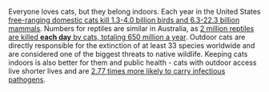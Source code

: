 Everyone loves cats, but they belong indoors. Each year in the United States [free-ranging domestic cats kill 1.3-4.0 billion birds and 6.3-22.3 billion mammals](https://www.nature.com/articles/ncomms2380.pdf). Numbers for reptiles are similar in Australia, as [2 million reptiles are killed **each day** by cats, totaling 650 million a year](https://www.researchgate.net/profile/Brett_Murphy/publication/325787707_How_many_reptiles_are_killed_by_cats_in_Australia/links/5b317b20aca2720785e837f1/How-many-reptiles-are-killed-by-cats-in-Australia.pdf). Outdoor cats are directly responsible for the extinction of at least 33 species worldwide and are considered one of the biggest threats to native wildlife. Keeping cats indoors is also better for them and public health - cats with outdoor access live shorter lives and are [2.77 times more likely to carry infectious pathogens](http://wilsonlab.com/publications/2019_BioLetters_Chalkowski_et_al.pdf).